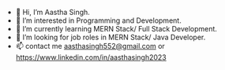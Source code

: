 - 👋 Hi, I’m Aastha Singh.
- 👀 I’m interested in Programming and Development.
- 🌱 I’m currently learning MERN Stack/ Full Stack Development.
- 💞️ I’m looking for job roles in MERN Stack/ Java Developer.
- 📫 contact me aasthasingh552@gmail.com or https://www.linkedin.com/in/aasthasingh2023

<!---
aasthasingh21/aasthasingh21 is a ✨ special ✨ repository because its `README.md` (this file) appears on your GitHub profile.
You can click the Preview link to take a look at your changes.
--->

